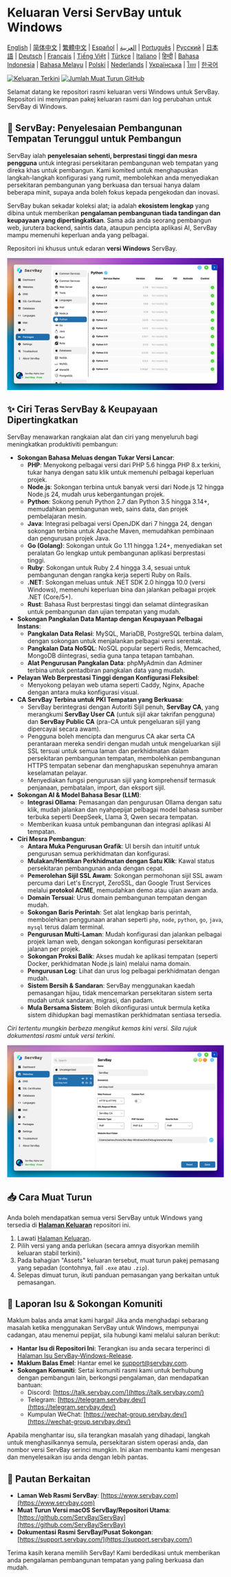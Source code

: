 # Keluaran Versi ServBay untuk Windows

[English](/README.md) | [简体中文](/README_zh-CN.md) | [繁體中文](/README_zh-TW.md) | [Español](/README_es.md) | [العربية](/README_ar.md) | [Português](/README_pt.md) | [Русский](/README_ru.md) | [日本語](/README_ja.md) | [Deutsch](/README_de.md) | [Français](/README_fr.md) | [Tiếng Việt](/README_vi.md) | [Türkçe](/README_tr.md) | [Italiano](/README_it.md) | [हिन्दी](/README_hi.md) | [Bahasa Indonesia](/README_id.md) | [Bahasa Melayu](/README_ms.md) | [Polski](/README_pl.md) | [Nederlands](/README_nl.md) | [Українська](/README_uk.md) | [ไทย](/README_th.md) | [한국어](/README_ko.md)

[![Keluaran Terkini](https://img.shields.io/github/v/release/ServBay/ServBay-Windows-Release?display_name=tag&sort=date&label=Latest%20Release)](../../releases/latest)
[![Jumlah Muat Turun GitHub](https://img.shields.io/github/downloads/ServBay/ServBay-Windows-Release/total?label=Total%20Downloads)](../../releases)

Selamat datang ke repositori rasmi keluaran versi Windows untuk ServBay. Repositori ini menyimpan pakej keluaran rasmi dan log perubahan untuk ServBay di Windows.

## 🚀 ServBay: Penyelesaian Pembangunan Tempatan Terunggul untuk Pembangun

ServBay ialah **penyelesaian sehenti, berprestasi tinggi dan mesra pengguna** untuk integrasi persekitaran pembangunan web tempatan yang direka khas untuk pembangun. Kami komited untuk menghapuskan langkah-langkah konfigurasi yang rumit, membolehkan anda menyediakan persekitaran pembangunan yang berkuasa dan tersuai hanya dalam beberapa minit, supaya anda boleh fokus kepada pengekodan dan inovasi.

ServBay bukan sekadar koleksi alat; ia adalah **ekosistem lengkap** yang dibina untuk memberikan **pengalaman pembangunan tiada tandingan dan keupayaan yang dipertingkatkan**. Sama ada anda seorang pembangun web, jurutera backend, saintis data, ataupun pencipta aplikasi AI, ServBay mampu memenuhi keperluan anda yang pelbagai.

Repositori ini khusus untuk edaran **versi Windows** ServBay.

![Tangkapan skrin versi Windows ServBay: Perisian](screenshots/softwares.png)

## ✨ Ciri Teras ServBay & Keupayaan Dipertingkatkan

ServBay menawarkan rangkaian alat dan ciri yang menyeluruh bagi meningkatkan produktiviti pembangun:

*   **Sokongan Bahasa Meluas dengan Tukar Versi Lancar**:
    *   **PHP**: Menyokong pelbagai versi dari PHP 5.6 hingga PHP 8.x terkini, tukar hanya dengan satu klik untuk memenuhi pelbagai keperluan projek.
    *   **Node.js**: Sokongan terbina untuk banyak versi dari Node.js 12 hingga Node.js 24, mudah urus kebergantungan projek.
    *   **Python**: Sokong penuh Python 2.7 dan Python 3.5 hingga 3.14+, memudahkan pembangunan web, sains data, dan projek pembelajaran mesin.
    *   **Java**: Integrasi pelbagai versi OpenJDK dari 7 hingga 24, dengan sokongan terbina untuk Apache Maven, memudahkan pembinaan dan pengurusan projek Java.
    *   **Go (Golang)**: Sokongan untuk Go 1.11 hingga 1.24+, menyediakan set peralatan Go lengkap untuk pembangunan aplikasi berprestasi tinggi.
    *   **Ruby**: Sokongan untuk Ruby 2.4 hingga 3.4, sesuai untuk pembangunan dengan rangka kerja seperti Ruby on Rails.
    *   **.NET**: Sokongan meluas untuk .NET SDK 2.0 hingga 10.0 (versi Windows), memenuhi keperluan bina dan jalankan pelbagai projek .NET (Core/5+).
    *   **Rust**: Bahasa Rust berprestasi tinggi dan selamat diintegrasikan untuk pembangunan dan ujian tempatan yang mudah.
*   **Sokongan Pangkalan Data Mantap dengan Keupayaan Pelbagai Instans**:
    *   **Pangkalan Data Relasi**: MySQL, MariaDB, PostgreSQL terbina dalam, dengan sokongan untuk menjalankan pelbagai versi serentak.
    *   **Pangkalan Data NoSQL**: NoSQL popular seperti Redis, Memcached, MongoDB diintegrasi, sedia guna tanpa tetapan tambahan.
    *   **Alat Pengurusan Pangkalan Data**: phpMyAdmin dan Adminer terbina untuk pentadbiran pangkalan data yang mudah.
*   **Pelayan Web Berprestasi Tinggi dengan Konfigurasi Fleksibel**:
    *   Menyokong pelayan web utama seperti Caddy, Nginx, Apache dengan antara muka konfigurasi visual.
*   **CA ServBay Terbina untuk PKI Tempatan yang Berkuasa**:
    *   ServBay berintegrasi dengan Autoriti Sijil penuh, **ServBay CA**, yang merangkumi **ServBay User CA** (untuk sijil akar takrifan pengguna) dan **ServBay Public CA** (pra-CA untuk pengeluaran sijil yang dipercayai secara awam).
    *   Pengguna boleh mencipta dan mengurus CA akar serta CA perantaraan mereka sendiri dengan mudah untuk mengeluarkan sijil SSL tersuai untuk semua laman dan perkhidmatan dalam persekitaran pembangunan tempatan, membolehkan pembangunan HTTPS tempatan sebenar dan menghapuskan sepenuhnya amaran keselamatan pelayar.
    *   Menyediakan fungsi pengurusan sijil yang komprehensif termasuk penjanaan, pembatalan, import, dan eksport sijil.
*   **Sokongan AI & Model Bahasa Besar (LLM)**:
    *   **Integrasi Ollama**: Pemasangan dan pengurusan Ollama dengan satu klik, mudah jalankan dan nyahpepijat pelbagai model bahasa sumber terbuka seperti DeepSeek, Llama 3, Qwen secara tempatan.
    *   Memberikan kuasa untuk pembangunan dan integrasi aplikasi AI tempatan.
*   **Ciri Mesra Pembangun**:
    *   **Antara Muka Pengurusan Grafik**: UI bersih dan intuitif untuk pengurusan semua perkhidmatan dan konfigurasi.
    *   **Mulakan/Hentikan Perkhidmatan dengan Satu Klik**: Kawal status persekitaran pembangunan anda dengan cepat.
    *   **Pemerolehan Sijil SSL Awam**: Sokongan permohonan sijil SSL awam percuma dari Let's Encrypt, ZeroSSL, dan Google Trust Services melalui **protokol ACME**, memudahkan demo atau ujian awam anda.
    *   **Domain Tersuai**: Urus domain pembangunan tempatan dengan mudah.
    *   **Sokongan Baris Perintah**: Set alat lengkap baris perintah, membolehkan penggunaan arahan seperti `php`, `node`, `python`, `go`, `java`, `mysql` terus dalam terminal.
    *   **Pengurusan Multi-Laman**: Mudah konfigurasi dan jalankan pelbagai projek laman web, dengan sokongan konfigurasi persekitaran jalanan per projek.
    *   **Sokongan Proksi Balik**: Akses mudah ke aplikasi tempatan (seperti Docker, perkhidmatan Node.js lain) melalui nama domain.
    *   **Pengurusan Log**: Lihat dan urus log pelbagai perkhidmatan dengan mudah.
    *   **Sistem Bersih & Sandaran**: ServBay menggunakan kaedah pemasangan hijau, tidak mencemarkan persekitaran sistem serta mudah untuk sandaran, migrasi, dan padam.
    *   **Mula Bersama Sistem**: Boleh dikonfigurasi untuk bermula ketika sistem dihidupkan bagi memastikan perkhidmatan sentiasa tersedia.

*Ciri tertentu mungkin berbeza mengikut kemas kini versi. Sila rujuk dokumentasi rasmi untuk versi terkini.*

![Tangkapan skrin versi Windows ServBay: Laman Web](screenshots/website.png)

## 📥 Cara Muat Turun

Anda boleh mendapatkan semua versi ServBay untuk Windows yang tersedia di **[Halaman Keluaran](../../releases)** repositori ini.

1.  Lawati [Halaman Keluaran](../../releases).
2.  Pilih versi yang anda perlukan (secara amnya disyorkan memilih keluaran stabil terkini).
3.  Pada bahagian "Assets" keluaran tersebut, muat turun pakej pemasang yang sepadan (contohnya, fail `.exe` atau `.zip`).
4.  Selepas dimuat turun, ikuti panduan pemasangan yang berkaitan untuk pemasangan.

## 💬 Laporan Isu & Sokongan Komuniti

Maklum balas anda amat kami hargai! Jika anda menghadapi sebarang masalah ketika menggunakan ServBay untuk Windows, mempunyai cadangan, atau menemui pepijat, sila hubungi kami melalui saluran berikut:

*   **Hantar Isu di Repositori Ini**: Terangkan isu anda secara terperinci di [Halaman Isu ServBay-Windows-Release](../../issues).
*   **Maklum Balas Emel**: Hantar emel ke [support@servbay.com](mailto:support@servbay.com).
*   **Sokongan Komuniti**: Sertai komuniti rasmi kami untuk berhubung dengan pembangun lain, berkongsi pengalaman, dan mendapatkan bantuan:
    *   Discord: [https://talk.servbay.com/](https://talk.servbay.com/)
    *   Telegram: [https://telegram.servbay.dev/](https://telegram.servbay.dev/)
    *   Kumpulan WeChat: [https://wechat-group.servbay.dev/](https://wechat-group.servbay.dev/)

Apabila menghantar isu, sila terangkan masalah yang dihadapi, langkah untuk menghasilkannya semula, persekitaran sistem operasi anda, dan nombor versi ServBay serinci mungkin. Ini akan membantu kami mengesan dan menyelesaikan isu anda dengan lebih pantas.

## 🔗 Pautan Berkaitan

*   **Laman Web Rasmi ServBay**: [https://www.servbay.com](https://www.servbay.com)
*   **Muat Turun Versi macOS ServBay/Repositori Utama**: [https://github.com/ServBay/ServBay](https://github.com/ServBay/ServBay)
*   **Dokumentasi Rasmi ServBay/Pusat Sokongan**: [https://support.servbay.com/](https://support.servbay.com/)

Terima kasih kerana memilih ServBay! Kami berdedikasi untuk memberikan anda pengalaman pembangunan tempatan yang paling berkuasa dan mudah.